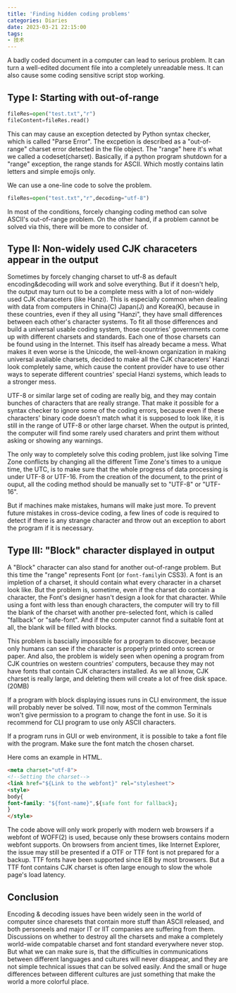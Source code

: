 ```yaml
---
title: 'Finding hidden coding problems'
categories: Diaries
date: 2023-03-21 22:15:00
tags:
- 技术
---
```

A badly coded document in a computer can lead to serious problem. It can turn a well-edited document file into a completely unreadable mess. It can also cause some coding sensitive script stop working.

## Type I: Starting with out-of-range

```python
fileRes=open("test.txt","r")
fileContent=fileRes.read()
```

This can may cause an exception detected by Python syntax checker, which is called "Parse Error". The excpetion is described as a "out-of-range" charset error detected in the file object. The "range" here it's what we called a codeset(charset). Basically, if a python program shutdown for a "range" exception, the range stands for ASCII. Which mostly contains latin letters and simple emojis only.

We can use a one-line code to solve the problem.

```python
fileRes=open("test.txt","r",decoding="utf-8")
```

In most of the conditions, forcely changing coding method can solve ASCII's out-of-range problem. On the other hand, if a problem cannot be solved via this, there will be more to consider of.

## Type II: Non-widely used CJK characeters appear in the output

Sometimes by forcely changing charset to utf-8 as default encoding&decoding will work and solve everything. But if it doesn't help, the output may turn out to be a complete mess with a lot of non-widely used CJK characeters (like Hanzi). This is especially common when dealing with data from computers in China(C) Japan(J) and Korea(K), because in these countries, even if they all using "Hanzi", they have small differences between each other's character systems. To fit all those differences and build a universal usable coding system, those countries' governments come up with different charsets and standards. Each one of those charsets can be found using in the Internet. This itself has already became a mess. What makes it even worse is the Unicode, the well-known organization in making universal avaliable charsets, decided to make all the CJK characeters' Hanzi look completely same, which cause the content provider have to use other ways to seperate different countries' special Hanzi systems, which leads to a stronger mess.

UTF-8 or similar large set of coding are really big, and they may contain bunches of characters that are really strange. That make it possible for a syntax checker to ignore some of the coding errors, because even if these characters' binary code doesn't match what it is supposed to look like, it is still in the range of UTF-8 or other large charset. When the output is printed, the computer will find some rarely used charaters and print them without asking or showing any warnings.

The only way to completely solve this coding problem, just like solving Time Zone conflicts by changing all the different Time Zone's times to a unique time, the UTC, is to make sure that the whole progress of data processing is under UTF-8 or UTF-16. From the creation of the document, to the print of ouput, all the coding method should be manually set to "UTF-8" or "UTF-16".

But if machines make mistakes, humans will make just more. To prevent future mistakes in cross-device coding, a few lines of code is required to detect if there is any strange character and throw out an exception to abort the program if it is necessary.

## Type III: "Block" character displayed in output

A "Block" character can also stand for another out-of-range problem. But this time the "range" represents Font (or `font-family`in CSS3). A font is an impletion of a charset, it should contain what every character in a charset look like. But the problem is, sometime, even if the charset do contain a character, the Font's designer hasn't design a look for that character. While using a font with less than enough characters, the computer will try to fill the blank of the charset with another pre-selected font, which is called "fallback" or "safe-font". And if the computer cannot find a suitable font at all, the blank will be filled with blocks.

This problem is bascially impossible for a program to discover, because only humans can see if the character is properly printed onto screen or paper. And also, the problem is widely seen when opening a program from CJK countries on western countries' computers, because they may not have fonts that contain CJK characters installed. As we all know, CJK charset is really large, and deleting them will create a lot of free disk space.(20MB)

If a program with block displaying issues runs in CLI environment, the issue will probably never be solved. Till now, most of the common Terminals won't give permission to a program to change the font in use. So it is recommend for CLI program to use only ASCII characters.

If a program runs in GUI or web environment, it is possible to take a font file with the program. Make sure the font match the chosen charset.

Here coms an example in HTML.

```html
<meta charset="utf-8">
<!--Setting the charset-->
<link href="${Link to the webfont}" rel="stylesheet">
<style>
body{
font-family: "${font-name}",${safe font for fallback};
}
</style>
```

The code above will only work properly with modern web browsers if a webfont of WOFF(2) is used, because only these browsers contains modern webfont supports. On browsers from ancient times, like Internet Explorer, the issue may still be presented if a OTF or TTF font is not prepared for a backup. TTF fonts have been supported since IE8 by most browsers. But a TTF font contains CJK charset is often large enough to slow the whole page's load latency.

## Conclusion

Encoding & decoding issues have been widely seen in the world of computer since charesets that contain more stuff than ASCII released, and both personeels and major IT or IIT companies are suffering from them. Discussions on whether to destroy all the charsets and make a completely world-wide compatable charset and font standard everywhere never stop. But what we can make sure is, that the difficulties in communications between different languages and cultures will never disappear, and they are not simple technical issues that can be solved easily. And the small or huge differences between different cultures are just something that make the world a more colorful place.
